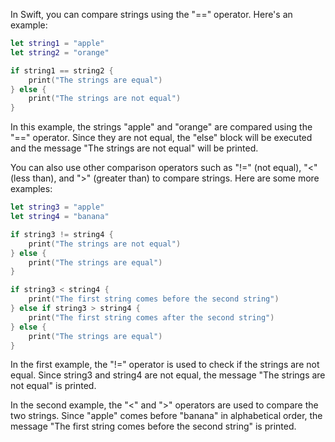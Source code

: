 In Swift, you can compare strings using the "==" operator. Here's an example:

```swift
let string1 = "apple"
let string2 = "orange"

if string1 == string2 {
    print("The strings are equal")
} else {
    print("The strings are not equal")
}
```

In this example, the strings "apple" and "orange" are compared using the "==" operator. Since they are not equal, the "else" block will be executed and the message "The strings are not equal" will be printed.

You can also use other comparison operators such as "!=" (not equal), "<" (less than), and ">" (greater than) to compare strings. Here are some more examples:

```swift
let string3 = "apple"
let string4 = "banana"

if string3 != string4 {
    print("The strings are not equal")
} else {
    print("The strings are equal")
}

if string3 < string4 {
    print("The first string comes before the second string")
} else if string3 > string4 {
    print("The first string comes after the second string")
} else {
    print("The strings are equal")
}
```

In the first example, the "!=" operator is used to check if the strings are not equal. Since string3 and string4 are not equal, the message "The strings are not equal" is printed.

In the second example, the "<" and ">" operators are used to compare the two strings. Since "apple" comes before "banana" in alphabetical order, the message "The first string comes before the second string" is printed.